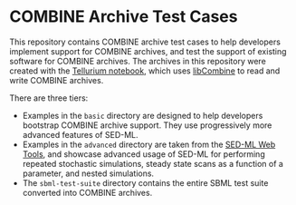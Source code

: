 # COMBINE Archive Test Cases

This repository contains COMBINE archive test cases to help developers implement support for COMBINE archives, and test the support of existing software for COMBINE archives. The archives in this repository were created with the [Tellurium notebook](http://tellurium.analogmachine.org/), which uses [libCombine](https://github.com/sbmlteam/libCombine) to read and write COMBINE archives.

There are three tiers:
* Examples in the `basic` directory are designed to help developers bootstrap COMBINE archive support. They use progressively more advanced features of SED-ML.
* Examples in the `advanced` directory are taken from the [SED-ML Web Tools](http://sysbioapps.dyndns.org/SED-ML_Web_Tools), and showcase advanced usage of SED-ML for performing repeated stochastic simulations, steady state scans as a function of a parameter, and nested simulations.
* The `sbml-test-suite` directory contains the entire SBML test suite converted into COMBINE archives.
